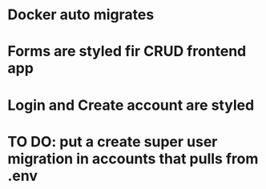 # Docker auto migrates
# Forms are styled fir CRUD frontend app
# Login and Create account are styled
# TO DO: put a create super user migration in accounts that pulls from .env
